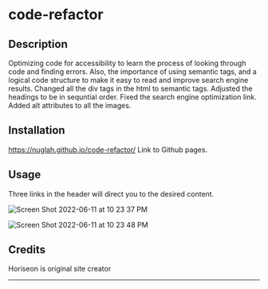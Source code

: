 # code-refactor

## Description

Optimizing code for accessibility to learn the process of looking through code and finding errors. Also, the importance of using semantic tags, and a logical code structure to make it easy to read and improve search engine results.
Changed all the div tags in the html to semantic tags. Adjusted the headings to be in sequntial order. Fixed the search engine optimization link. Added alt attributes to all the images.

## Installation

https://nuglah.github.io/code-refactor/ Link to Github pages.

## Usage

Three links in the header will direct you to the desired content.

![Screen Shot 2022-06-11 at 10 23 37 PM](https://user-images.githubusercontent.com/98041369/173213414-8ca1b106-bed5-4beb-8170-99ee9ced6c12.png)

![Screen Shot 2022-06-11 at 10 23 48 PM](https://user-images.githubusercontent.com/98041369/173213422-20262dde-611c-4846-903b-9e8605627eb3.png)

   

## Credits
Horiseon is original site creator


---

